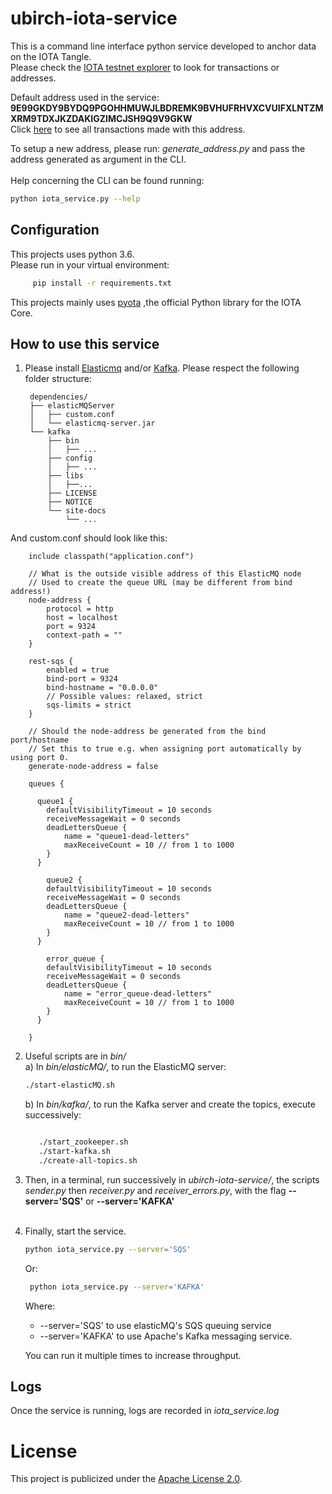 # ubirch-iota-service
This is a command line interface python service developed to anchor data on the IOTA Tangle.<br>
Please check the [IOTA testnet explorer](https://devnet.thetangle.org/) to look for transactions or addresses.

Default address used in the service:
**9E99GKDY9BYDQ9PGOHHMUWJLBDREMK9BVHUFRHVXCVUIFXLNTZMXRM9TDXJKZDAKIGZIMCJSH9Q9V9GKW**<br>
Click [here](https://devnet.thetangle.org/address/9E99GKDY9BYDQ9PGOHHMUWJLBDREMK9BVHUFRHVXCVUIFXLNTZMXRM9TDXJKZDAKIGZIMCJSH9Q9V9GKW) to see all transactions made with this address.

To setup a new address, please run: *generate_address.py* and pass the address generated as argument in the CLI.<br><br>
Help concerning the CLI can be found running:
```bash
python iota_service.py --help
```

## Configuration

This projects uses python 3.6. <br>
Please run in your virtual environment:
   ```bash
        pip install -r requirements.txt
   ```
       
This projects mainly uses [pyota](https://media.readthedocs.org/pdf/pyota/develop/pyota.pdf)
,the official Python library for the IOTA Core.<br>


## How to use this service

1. Please install [Elasticmq](https://github.com/adamw/elasticmq) and/or [Kafka](https://kafka.apache.org/).
Please respect the following folder structure: <br>

        dependencies/
        ├── elasticMQServer
        │   ├── custom.conf
        │   └── elasticmq-server.jar
        └── kafka
            ├── bin
            │   ├── ...
            ├── config
            │   ├── ...
            ├── libs
            │   ├──...
            ├── LICENSE
            ├── NOTICE
            └── site-docs
                └── ...

And custom.conf should look like this:

        include classpath("application.conf")
        
        // What is the outside visible address of this ElasticMQ node
        // Used to create the queue URL (may be different from bind address!)
        node-address {
            protocol = http
            host = localhost
            port = 9324
            context-path = ""
        }
        
        rest-sqs {
            enabled = true
            bind-port = 9324
            bind-hostname = "0.0.0.0"
            // Possible values: relaxed, strict
            sqs-limits = strict
        }
        
        // Should the node-address be generated from the bind port/hostname
        // Set this to true e.g. when assigning port automatically by using port 0.
        generate-node-address = false
        
        queues {
        
          queue1 {
            defaultVisibilityTimeout = 10 seconds
            receiveMessageWait = 0 seconds
            deadLettersQueue {
                name = "queue1-dead-letters"
                maxReceiveCount = 10 // from 1 to 1000
            }
          }
        
            queue2 {
            defaultVisibilityTimeout = 10 seconds
            receiveMessageWait = 0 seconds
            deadLettersQueue {
                name = "queue2-dead-letters"
                maxReceiveCount = 10 // from 1 to 1000
            }
          }
        
            error_queue {
            defaultVisibilityTimeout = 10 seconds
            receiveMessageWait = 0 seconds
            deadLettersQueue {
                name = "error_queue-dead-letters"
                maxReceiveCount = 10 // from 1 to 1000
            }
          }
        
        }
        


2. Useful scripts are in *bin/* <br>
    a) In *bin/elasticMQ/*, to run the ElasticMQ server: <br>
      ```bash
      ./start-elasticMQ.sh
      ```
       
    b) In *bin/kafka/*, to run the Kafka server and create the topics, execute successively: <br>
     ```bash

        ./start_zookeeper.sh
        ./start-kafka.sh
        ./create-all-topics.sh
     
    ```
      

        
3. Then, in a terminal, run successively in *ubirch-iota-service/*, the scripts *sender.py* then *receiver.py*
and *receiver_errors.py*, with the flag **--server='SQS'** or **--server='KAFKA'**<br><br>

4. Finally, start the service.<br>

    ```bash
    python iota_service.py --server='SQS'
    ```
    Or:

   ```bash
    python iota_service.py --server='KAFKA'
   ```
    Where:
    - --server='SQS' to use elasticMQ's SQS queuing service
    - --server='KAFKA' to use Apache's Kafka messaging service.
    
    You can run it multiple times to increase throughput.<br>
    
    

## Logs


Once the service is running, logs are recorded in *iota_service.log*

# License 

This project is publicized under the [Apache License 2.0](LICENSE).

